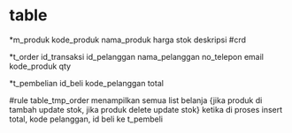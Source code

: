 # table
*m_produk
kode_produk
nama_produk
harga
stok
deskripsi
#crd

*t_order
id_transaksi
id_pelanggan
nama_pelanggan
no_telepon
email
kode_produk
qty

*t_pembelian
id_beli
kode_pelanggan
total

#rule
table_tmp_order menampilkan semua list belanja
{jika produk di tambah update stok, jika produk delete update stok}
ketika di proses insert total, kode pelanggan, id beli ke t_pembeli 

